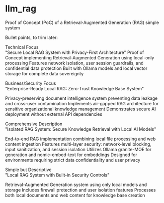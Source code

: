# llm_rag
Proof of Concept (PoC) of a Retrieval-Augmented Generation (RAG) simple system

Bullet points, to trim later:

Technical Focus  
"Secure Local RAG System with Privacy-First Architecture"
Proof of Concept implementing Retrieval-Augmented Generation using local-only processing
Features network isolation, user session guardrails, and confidential data protection
Built with Ollama models and local vector storage for complete data sovereignty

Business/Security Focus  
"Enterprise-Ready Local RAG: Zero-Trust Knowledge Base System"

Privacy-preserving document intelligence system preventing data leakage and cross-user contamination
Implements air-gapped RAG architecture for sensitive organizational knowledge management
Demonstrates secure AI deployment without external API dependencies

Comprehensive Description  
"Isolated RAG System: Secure Knowledge Retrieval with Local AI Models"

End-to-end RAG implementation combining local file processing and web content ingestion
Features multi-layer security: network-level blocking, input sanitization, and session isolation
Utilizes Ollama granite-MOE for generation and nomic-embed-text for embeddings
Designed for environments requiring strict data confidentiality and user privacy

Simple but Descriptive  
"Local RAG System with Built-in Security Controls"

Retrieval-Augmented Generation system using only local models and storage
Includes firewall protection and user isolation features
Processes both local documents and web content for knowledge base creation
